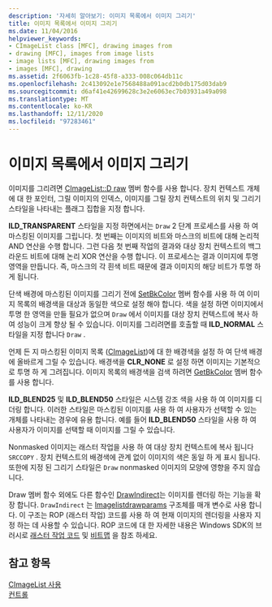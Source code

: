 ```yaml
---
description: '자세히 알아보기: 이미지 목록에서 이미지 그리기'
title: 이미지 목록에서 이미지 그리기
ms.date: 11/04/2016
helpviewer_keywords:
- CImageList class [MFC], drawing images from
- drawing [MFC], images from image lists
- image lists [MFC], drawing images from
- images [MFC], drawing
ms.assetid: 2f6063fb-1c28-45f8-a333-008c064db11c
ms.openlocfilehash: 2c413092e1e7568488a091acd2b0db175d03dab9
ms.sourcegitcommit: d6af41e42699628c3e2e6063ec7b03931a49a098
ms.translationtype: MT
ms.contentlocale: ko-KR
ms.lasthandoff: 12/11/2020
ms.locfileid: "97283461"
---
```

# <a name="drawing-images-from-an-image-list"></a>이미지 목록에서 이미지 그리기

이미지를 그리려면 [CImageList::D raw](reference/cimagelist-class.md#draw) 멤버 함수를 사용 합니다. 장치 컨텍스트 개체에 대 한 포인터, 그릴 이미지의 인덱스, 이미지를 그릴 장치 컨텍스트의 위치 및 그리기 스타일을 나타내는 플래그 집합을 지정 합니다.

**ILD_TRANSPARENT** 스타일을 지정 하면에서는 `Draw` 2 단계 프로세스를 사용 하 여 마스킹된 이미지를 그립니다. 첫 번째는 이미지의 비트와 마스크의 비트에 대해 논리적 AND 연산을 수행 합니다. 그런 다음 첫 번째 작업의 결과와 대상 장치 컨텍스트의 백그라운드 비트에 대해 논리 XOR 연산을 수행 합니다. 이 프로세스는 결과 이미지에 투명 영역을 만듭니다. 즉, 마스크의 각 흰색 비트 때문에 결과 이미지의 해당 비트가 투명 하 게 됩니다.

단색 배경에 마스킹된 이미지를 그리기 전에 [SetBkColor](reference/cimagelist-class.md#setbkcolor) 멤버 함수를 사용 하 여 이미지 목록의 배경색을 대상과 동일한 색으로 설정 해야 합니다. 색을 설정 하면 이미지에서 투명 한 영역을 만들 필요가 없으며 `Draw` 에서 이미지를 대상 장치 컨텍스트에 복사 하 여 성능이 크게 향상 될 수 있습니다. 이미지를 그리려면를 호출할 때 **ILD_NORMAL** 스타일을 지정 합니다 `Draw` .

언제 든 지 마스킹된 이미지 목록 ([CImageList](reference/cimagelist-class.md))에 대 한 배경색을 설정 하 여 단색 배경에 올바르게 그릴 수 있습니다. 배경색을 **CLR_NONE** 로 설정 하면 이미지는 기본적으로 투명 하 게 그려집니다. 이미지 목록의 배경색을 검색 하려면 [GetBkColor](reference/cimagelist-class.md#getbkcolor) 멤버 함수를 사용 합니다.

**ILD_BLEND25** 및 **ILD_BLEND50** 스타일은 시스템 강조 색을 사용 하 여 이미지를 디더링 합니다. 이러한 스타일은 마스킹된 이미지를 사용 하 여 사용자가 선택할 수 있는 개체를 나타내는 경우에 유용 합니다. 예를 들어 **ILD_BLEND50** 스타일을 사용 하 여 사용자가 이미지를 선택할 때 이미지를 그릴 수 있습니다.

Nonmasked 이미지는 래스터 작업을 사용 하 여 대상 장치 컨텍스트에 복사 됩니다 `SRCCOPY` . 장치 컨텍스트의 배경색에 관계 없이 이미지의 색은 동일 하 게 표시 됩니다. 또한에 지정 된 그리기 스타일은 `Draw` nonmasked 이미지의 모양에 영향을 주지 않습니다.

Draw 멤버 함수 외에도 다른 함수인 [DrawIndirect](reference/cimagelist-class.md#drawindirect)는 이미지를 렌더링 하는 기능을 확장 합니다. `DrawIndirect` 는 [Imagelistdrawparams](/windows/win32/api/commctrl/ns-commctrl-imagelistdrawparams) 구조체를 매개 변수로 사용 합니다. 이 구조는 ROP (래스터 작업) 코드를 사용 하 여 현재 이미지의 렌더링을 사용자 지정 하는 데 사용할 수 있습니다. ROP 코드에 대 한 자세한 내용은 Windows SDK의 브러시로 [래스터 작업 코드](/windows/win32/gdi/raster-operation-codes) 및 [비트맵](/windows/win32/gdi/bitmaps-as-brushes) 을 참조 하세요.

## <a name="see-also"></a>참고 항목

[CImageList 사용](using-cimagelist.md)<br/>
[컨트롤](controls-mfc.md)
